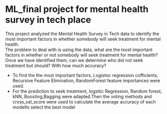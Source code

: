 # ML_final project for mental health survey in tech place
This project analyzed the Mental Health Survey in Tech data to identify the most important factors in whether somebody will seek treatment for mental health.
<br> The problem to deal with is using the data, what are the most important factors in whether or not somebody will seek treatment for mental health? Once we have identified them, can we determine who did not seek treatment but should? With how much accuracy?
*  To find the the most important factors, Logistoc regression cofficients, Recursive Feature Elimination, RandomForest feature importances were used.
*  For the prediction to seek treatment, logsitic Regression, Random forest, kNN, Boosting,Bagging were adapted.Then the voting methods and cross_val_score were used to calculate the average accuracy of each modelto select the best model
